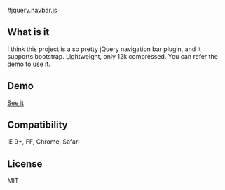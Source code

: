 #jquery.navbar.js

## What is it
I think this project is a so pretty jQuery navigation bar plugin, and it supports bootstrap. Lightweight, only 12k compressed. You can refer the demo to use it.

## Demo
[See it](http://htmlpreview.github.com/zhaodabao/jquery.navbar.js/raw/master/demo/demo.html)

## Compatibility
IE 9+, FF, Chrome, Safari

## License
MIT
